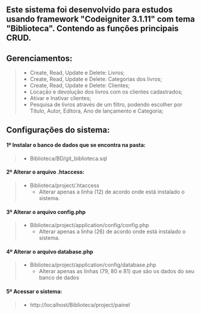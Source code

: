 ## Este sistema foi desenvolvido para estudos usando framework "Codeigniter 3.1.11" com tema "Biblioteca". Contendo as funções principais CRUD.

## Gerenciamentos:
> * Create, Read, Update e Delete: Livros;
> * Create, Read, Update e Delete: Categorias dos livros;
> * Create, Read, Update e Delete: Clientes;
> * Locação e devolução dos livros com os clientes cadastrados;
> * Ativar e Inativar clientes;
> * Pesquisa de livros através de um filtro, podendo escolher por Título, Autor, Editora, Ano de lançamento e Categoria;


## Configurações do sistema:

#### 1º Instalar o banco de dados que se encontra na pasta:
> * Biblioteca/BD/git_biblioteca.sql


#### 2º Alterar o arquivo .htaccess:
> * Biblioteca/project/.htaccess
>   * Alterar apenas a linha (12) de acordo onde está instalado o sistema.

#### 3º Alterar o arquivo config.php
> * Biblioteca/project/application/config/config.php
>   * Alterar apenas a linha (26) de acordo onde está instalado o sistema.


#### 4º Alterar o arquivo database.php
> * Biblioteca/project/application/config/database.php
>   * Alterar apenas as linhas (79, 80 e 81) que são os dados do seu banco de dados

#### 5º Acessar o sistema:
> * http://localhost/Biblioteca/project/painel